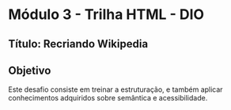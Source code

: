 # Módulo 3 - Trilha HTML - DIO

## Título: Recriando Wikipedia
## Objetivo

Este desafio consiste em treinar a estruturação, e também aplicar conhecimentos adquiridos sobre semântica e acessibilidade.
